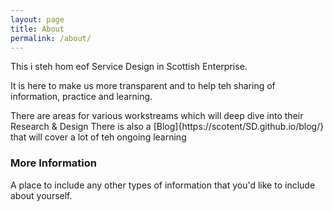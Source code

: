 ```yaml
---
layout: page
title: About
permalink: /about/
---
```

This i steh hom eof Service Design in Scottish Enterprise.

It is here to make us more transparent and to help teh sharing of information, practice and learning.

There are areas for various workstreams which will deep dive into their Research & Design
There is also a [Blog]{https://scotent/SD.github.io/blog/} that will cover a lot of teh ongoing learning

### More Information

A place to include any other types of information that you'd like to include about yourself.

